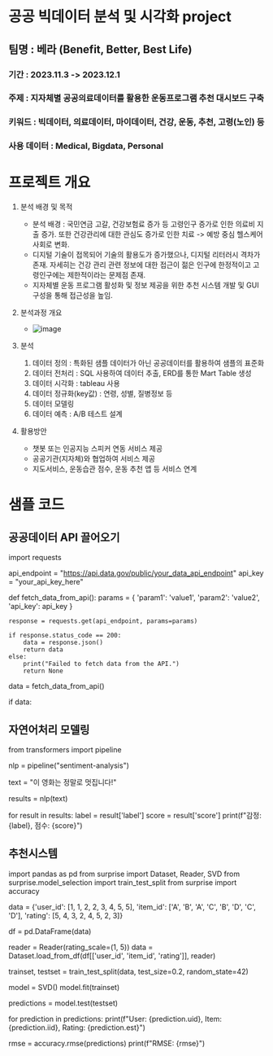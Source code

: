 # 공공 빅데이터 분석 및 시각화 project

## 팀명 : 베라 (Benefit, Better, Best Life) 
### 기간 : 2023.11.3 -> 2023.12.1
### 주제 : 지자체별 공공의료데이터를 활용한 운동프로그램 추천 대시보드 구축
### 키워드 : 빅데이터, 의료데이터, 마이데이터, 건강, 운동, 추천, 고령(노인) 등
### 사용 데이터 : Medical, Bigdata, Personal


# 프로젝트 개요 
1. 분석 배경 및 목적
   - 분석 배경 : 국민연금 고갈, 건강보험료 증가 등 고령인구 증가로 인한 의료비 지출 증가. 또한 건강관리에 대한 관심도 증가로 인한 치료 -> 예방 중심 헬스케어 사회로 변화.
   - 디지털 기술이 접목되어 기술의 활용도가 증가했으나, 디지털 리터러시 격차가 존재. 자세히는 건강 관리 관련 정보에 대한 접근이 젊은 인구에 한정적이고 고령인구에는 제한적이라는 문제점 존재.
   - 지자체별 운동 프로그램 활성화 및 정보 제공을 위한 추천 시스템 개발 및 GUI 구성을 통해 접근성을 높임.
     
2. 분석과정 개요
   - ![image](https://github.com/songmac/2023-Sesac-Project-Silver/assets/113491089/cbd0c65b-6e02-47e6-a95d-24696dc197a9)
3. 분석
   1) 데이터 정의 : 특화된 샘플 데이터가 아닌 공공데이터를 활용하여 샘플의 표준화
   2) 데이터 전처리 : SQL 사용하여 데이터 추출, ERD를 통한 Mart Table 생성
   3) 데이터 시각화 : tableau 사용
   4) 데이터 정규화(key값) : 연령, 성별, 질병정보 등
   5) 데이터 모델링
   6) 데이터 예측 : A/B 테스트 설계
      
4. 활용방안
   - 챗봇 또는 인공지능 스피커 연동 서비스 제공
   - 공공기관(지자체)와 협업하여 서비스 제공
   - 지도서비스, 운동습관 점수, 운동 추천 앱 등 서비스 연계

# 샘플 코드
## 공공데이터 API 끌어오기
import requests

api_endpoint = "https://api.data.gov/public/your_data_api_endpoint"
api_key = "your_api_key_here"

def fetch_data_from_api():
    params = {
        'param1': 'value1',
        'param2': 'value2',
        'api_key': api_key
    }

    response = requests.get(api_endpoint, params=params)

    if response.status_code == 200:
        data = response.json()
        return data
    else:
        print("Failed to fetch data from the API.")
        return None

data = fetch_data_from_api()

if data:


## 자연어처리 모델링
from transformers import pipeline

nlp = pipeline("sentiment-analysis")

text = "이 영화는 정말로 멋집니다!"

results = nlp(text)

for result in results:
    label = result['label']
    score = result['score']
    print(f"감정: {label}, 점수: {score}")


## 추천시스템 

import pandas as pd
from surprise import Dataset, Reader, SVD
from surprise.model_selection import train_test_split
from surprise import accuracy

data = {'user_id': [1, 1, 2, 2, 3, 4, 5, 5],
        'item_id': ['A', 'B', 'A', 'C', 'B', 'D', 'C', 'D'],
        'rating': [5, 4, 3, 2, 4, 5, 2, 3]}

df = pd.DataFrame(data)

reader = Reader(rating_scale=(1, 5))
data = Dataset.load_from_df(df[['user_id', 'item_id', 'rating']], reader)

trainset, testset = train_test_split(data, test_size=0.2, random_state=42)

model = SVD()
model.fit(trainset)

predictions = model.test(testset)

for prediction in predictions:
    print(f"User: {prediction.uid}, Item: {prediction.iid}, Rating: {prediction.est}")

rmse = accuracy.rmse(predictions)
print(f"RMSE: {rmse}")




